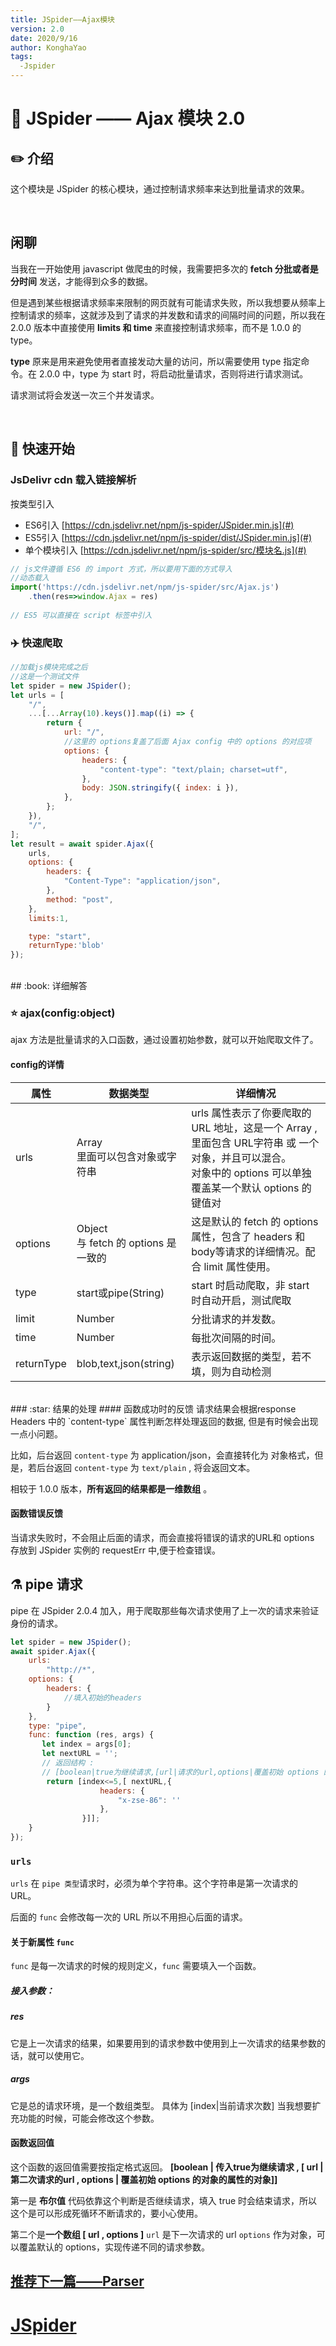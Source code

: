 ```yaml
---
title: JSpider——Ajax模块
version: 2.0
date: 2020/9/16
author: KonghaYao
tags:
  -Jspider
---
```


# :book: JSpider —— Ajax 模块 2.0

## :pencil2: 介绍
这个模块是 JSpider 的核心模块，通过控制请求频率来达到批量请求的效果。

<br>

## 闲聊
当我在一开始使用 javascript 做爬虫的时候，我需要把多次的 **fetch 分批或者是分时间** 发送，才能得到众多的数据。

但是遇到某些根据请求频率来限制的网页就有可能请求失败，所以我想要从频率上控制请求的频率，这就涉及到了请求的并发数和请求的间隔时间的问题，所以我在 2.0.0 版本中直接使用 **limits 和 time** 来直接控制请求频率，而不是 1.0.0 的 type。

**type** 原来是用来避免使用者直接发动大量的访问，所以需要使用 type 指定命令。在 2.0.0 中，type 为 start 时，将启动批量请求，否则将进行请求测试。

请求测试将会发送一次三个并发请求。

<br>

## :hammer: 快速开始
### JsDelivr cdn 载入链接解析
按类型引入 
- ES6引入 [https://cdn.jsdelivr.net/npm/js-spider/JSpider.min.js](#)
- ES5引入 [https://cdn.jsdelivr.net/npm/js-spider/dist/JSpider.min.js](#)
- 单个模块引入 [https://cdn.jsdelivr.net/npm/js-spider/src/模块名.js](#)

```js
// js文件遵循 ES6 的 import 方式，所以要用下面的方式导入
//动态载入
import('https://cdn.jsdelivr.net/npm/js-spider/src/Ajax.js')
    .then(res=>window.Ajax = res)
    
// ES5 可以直接在 script 标签中引入
```

### :airplane: 快速爬取

```js
//加载js模块完成之后
//这是一个测试文件
let spider = new JSpider();
let urls = [
    "/",
    ...[...Array(10).keys()].map((i) => {
        return {
            url: "/",
            //这里的 options复盖了后面 Ajax config 中的 options 的对应项
            options: {
                headers: {
                    "content-type": "text/plain; charset=utf",
                },
                body: JSON.stringify({ index: i }),
            },
        };
    }),
    "/",
];
let result = await spider.Ajax({
    urls,
    options: {
        headers: {
            "Content-Type": "application/json",
        },
        method: "post",
    },
    limits:1,

    type: "start",
    returnType:'blob'
});
```
<br>
## :book: 详细解答

### :star: ajax(config:object)

ajax 方法是批量请求的入口函数，通过设置初始参数，就可以开始爬取文件了。

#### config的详情

| 属性    | 数据类型                                                     | 详细情况                                                     |
| ------- | ------------------------------------------------------------ | ------------------------------------------------------------ |
| urls    | Array<br />里面可以包含对象或字符串 | urls 属性表示了你要爬取的 URL 地址，这是一个 Array , 里面包含 URL字符串 或 一个对象，并且可以混合。<br />对象中的 options 可以单独覆盖某一个默认 options 的键值对 |
| options | Object <br /> 与 fetch 的 options 是一致的                     | 这是默认的 fetch 的 options 属性，包含了 headers 和 body等请求的详细情况。配合 limit 属性使用。 |
| type    | start或pipe(String)                     | start 时启动爬取，非 start 时自动开启，测试爬取 |
| limit   | Number                                                       | 分批请求的并发数。     |
| time    | Number                                                       | 每批次间隔的时间。             |
|returnType| blob,text,json(string) |表示返回数据的类型，若不填，则为自动检测|


<br>
### :star: 结果的处理
#### 函数成功时的反馈
请求结果会根据response Headers 中的 `content-type` 属性判断怎样处理返回的数据, 但是有时候会出现一点小问题。

比如，后台返回 `content-type` 为 application/json，会直接转化为 对象格式，但是，若后台返回 `content-type` 为 `text/plain` , 将会返回文本。

相较于 1.0.0 版本，**所有返回的结果都是一维数组** 。

#### 函数错误反馈
当请求失败时，不会阻止后面的请求，而会直接将错误的请求的URL和 options 存放到 JSpider 实例的 requestErr 中,便于检查错误。


## ​:alembic:​ pipe 请求
pipe 在 JSpider 2.0.4 加入，用于爬取那些每次请求使用了上一次的请求来验证身份的请求。

```js
let spider = new JSpider();
await spider.Ajax({
    urls:
        "http://*",
    options: {
        headers: {
            //填入初始的headers
        }
    },
    type: "pipe",
    func: function (res, args) {
       let index = args[0];
       let nextURL = '';
       // 返回结构 :
       // [boolean|true为继续请求,[url|请求的url,options|覆盖初始 options 的对象]]
        return [index<=5,[ nextURL,{
                    headers: {
                        "x-zse-86": ''
                    },
                }]];
    }
});
```
### `urls`
`urls` 在 `pipe 类型`请求时，必须为单个字符串。这个字符串是第一次请求的 URL。

后面的 `func` 会修改每一次的 URL 所以不用担心后面的请求。 
#### 关于新属性 `func`
`func` 是每一次请求的时候的规则定义，`func` 需要填入一个函数。
##### 接入参数：
##### res 
它是上一次请求的结果，如果要用到的请求参数中使用到上一次请求的结果参数的话，就可以使用它。
##### args 
它是总的请求环境，是一个数组类型。
具体为 [index|当前请求次数]
当我想要扩充功能的时候，可能会修改这个参数。

#### 函数返回值
这个函数的返回值需要按指定格式返回。
**[boolean | 传入true为继续请求 , [ url | 第二次请求的url , options | 覆盖初始 options 的对象的属性的对象]]**

第一是 **布尔值**
代码依靠这个判断是否继续请求，填入 true 时会结束请求，所以这个是可以形成死循环不断请求的，要小心使用。

第二个是**一个数组 [ url , options ]**
`url` 是下一次请求的 url
`options` 作为对象，可以覆盖默认的 options，实现传递不同的请求参数。


## [推荐下一篇——Parser](./Parser.md)
# [JSpider](../JSpider.md)